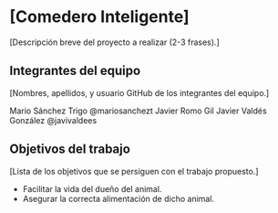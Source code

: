 # [Comedero Inteligente]

[Descripción breve del proyecto a realizar (2-3 frases).]


## Integrantes del equipo

[Nombres, apellidos, y usuario GitHub de los integrantes del equipo.] 

Mario Sánchez Trigo @mariosanchezt
Javier Romo Gil
Javier Valdés González @javivaldees

## Objetivos del trabajo

[Lista de los objetivos que se persiguen con el trabajo propuesto.]
- Facilitar la vida del dueño del animal.
- Asegurar la correcta alimentación de dicho animal.
